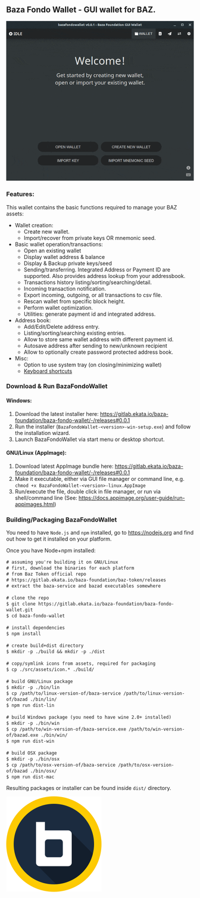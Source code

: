 ## Baza Fondo Wallet - GUI wallet for BAZ.

![Baza Fondo Wallet Screens](docs/wallet_screens.gif 'Baza Fondo Wallet Screens')

### Features:

This wallet contains the basic functions required to manage your BAZ assets:

-   Wallet creation:
    -   Create new wallet.
    -   Import/recover from private keys OR mnemonic seed.
-   Basic wallet operation/transactions:
    -   Open an existing wallet
    -   Display wallet address & balance
    -   Display & Backup private keys/seed
    -   Sending/transferring. Integrated Address or Payment ID are supported. Also provides address lookup from your addressbook.
    -   Transactions history listing/sorting/searching/detail.
    -   Incoming transaction notification.
    -   Export incoming, outgoing, or all transactions to csv file.
    -   Rescan wallet from specific block height.
    -   Perform wallet optimization.
    -   Utilities: generate payment id and integrated address.
-   Address book:
    -   Add/Edit/Delete address entry.
    -   Listing/sorting/searching existing entries.
    -   Allow to store same wallet address with different payment id.
    -   Autosave address after sending to new/unknown recipient
    -   Allow to optionally create password protected address book.
-   Misc:
    -   Option to use system tray (on closing/minimizing wallet)
    -   [Keyboard shortcuts](docs/shortcut.md)

### Download &amp; Run BazaFondoWallet

#### Windows:

1. Download the latest installer here: https://gitlab.ekata.io/baza-foundation/baza-fondo-wallet/-/releases#0.0.1
2. Run the installer (`BazaFondoWallet-<version>-win-setup.exe`) and follow the installation wizard.
3. Launch BazaFondoWallet via start menu or desktop shortcut.

#### GNU/Linux (AppImage):

1. Download latest AppImage bundle here: https://gitlab.ekata.io/baza-foundation/baza-fondo-wallet/-/releases#0.0.1
2. Make it executable, either via GUI file manager or command line, e.g. `chmod +x BazaFondoWallet-<version>-linux.AppImage`
3. Run/execute the file, double click in file manager, or run via shell/command line (See: https://docs.appimage.org/user-guide/run-appimages.html)

### Building/Packaging BazaFondoWallet

You need to have `Node.js` and `npm` installed, go to https://nodejs.org and find out how to get it installed on your platform.

Once you have Node+npm installed:

```
# assuming you're building it on GNU/Linux
# first, download the binaries for each platform
# from Baz Token official repo
# https://gitlab.ekata.io/baza-foundation/baz-token/releases
# extract the baza-service and bazad executables somewhere

# clone the repo
$ git clone https://gitlab.ekata.io/baza-foundation/baza-fondo-wallet.git
$ cd baza-fondo-wallet

# install dependencies
$ npm install

# create build+dist directory
$ mkdir -p ./build && mkdir -p ./dist

# copy/symlink icons from assets, required for packaging
$ cp ./src/assets/icon.* ./build/

# build GNU/Linux package
$ mkdir -p ./bin/lin
$ cp /path/to/linux-version-of/baza-service /path/to/linux-version-of/bazad ./bin/lin/
$ npm run dist-lin

# build Windows package (you need to have wine 2.0+ installed)
$ mkdir -p ./bin/win
$ cp /path/to/win-version-of/baza-service.exe /path/to/win-version-of/bazad.exe ./bin/win/
$ npm run dist-win

# build OSX package
$ mkdir -p ./bin/osx
$ cp /path/to/osx-version-of/baza-service /path/to/osx-version-of/bazad ./bin/osx/
$ npm run dist-mac
```

Resulting packages or installer can be found inside `dist/` directory.

![Baza Logo](docs/baza_logo.png)
